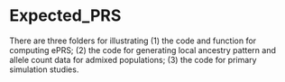# Expected_PRS

There are three folders for illustrating (1) the code and function for computing ePRS; (2) the code for generating local ancestry pattern and allele count data for admixed populations; (3) the code for primary simulation studies. 
